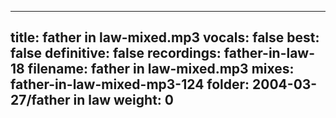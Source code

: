 
---
title: father in law-mixed.mp3
vocals: false
best: false
definitive: false
recordings: father-in-law-18
filename: father in law-mixed.mp3
mixes: father-in-law-mixed-mp3-124
folder: 2004-03-27/father in law
weight: 0
---
